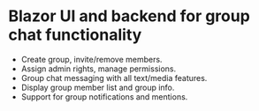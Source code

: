 # Blazor UI and backend for group chat functionality

- Create group, invite/remove members.
- Assign admin rights, manage permissions.
- Group chat messaging with all text/media features.
- Display group member list and group info.
- Support for group notifications and mentions.
